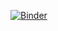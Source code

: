 [![Binder](https://mybinder.org/badge_logo.svg)](https://mybinder.org/v2/gh/irudik/computational-tools-workshop/master)
